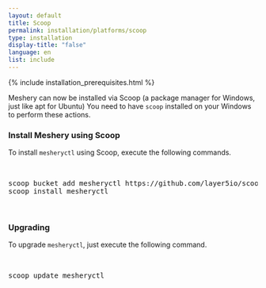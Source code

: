 ```yaml
--- 
layout: default
title: Scoop
permalink: installation/platforms/scoop
type: installation
display-title: "false"
language: en
list: include
---
```


{% include installation_prerequisites.html %}

Meshery can now be installed via Scoop (a package manager for Windows, just like apt for Ubuntu) You need to have `scoop` installed on your Windows to perform these actions.

### Install Meshery using Scoop
To install `mesheryctl` using Scoop, execute the following commands.
<pre class="codeblock-pre"><div class="codeblock">
<div class="clipboardjs">
scoop bucket add mesheryctl https://github.com/layer5io/scoop-bucket.git
scoop install mesheryctl

</div></div>
</pre>

### Upgrading
To upgrade `mesheryctl`, just execute the following command.
<pre class="codeblock-pre"><div class="codeblock">
<div class="clipboardjs">
scoop update mesheryctl

</div></div>
</pre>

